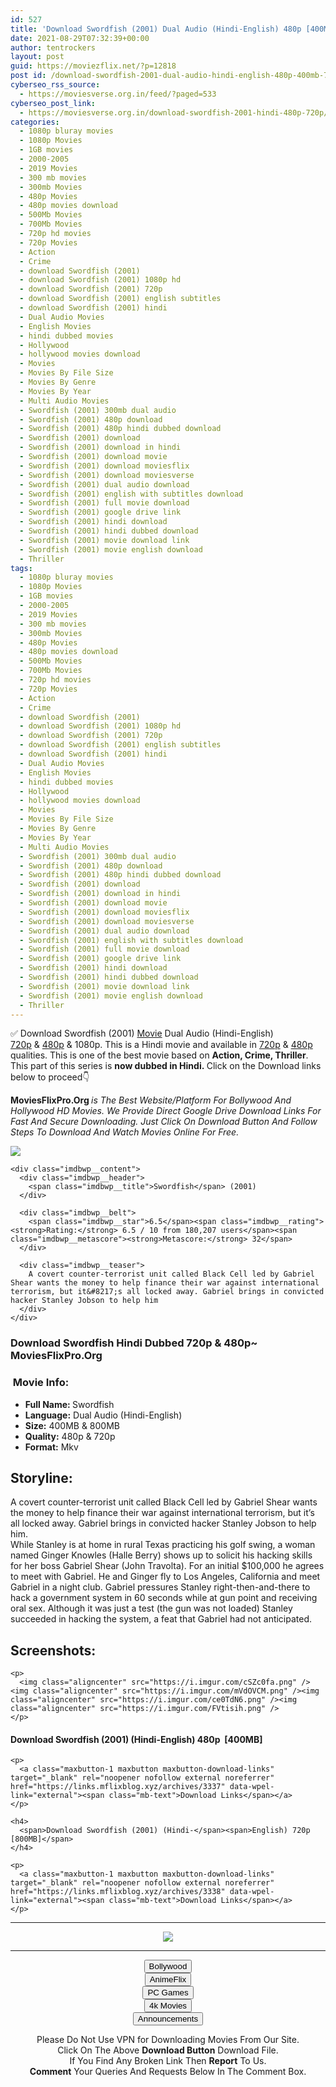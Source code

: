 ```yaml
---
id: 527
title: 'Download Swordfish (2001) Dual Audio (Hindi-English) 480p [400MB] || 720p [800MB]'
date: 2021-08-29T07:32:39+00:00
author: tentrockers
layout: post
guid: https://moviezflix.net/?p=12818
post id: /download-swordfish-2001-dual-audio-hindi-english-480p-400mb-720p-800mb/
cyberseo_rss_source:
  - https://moviesverse.org.in/feed/?paged=533
cyberseo_post_link:
  - https://moviesverse.org.in/download-swordfish-2001-hindi-480p-720p/
categories:
  - 1080p bluray movies
  - 1080p Movies
  - 1GB movies
  - 2000-2005
  - 2019 Movies
  - 300 mb movies
  - 300mb Movies
  - 480p Movies
  - 480p movies download
  - 500Mb Movies
  - 700Mb Movies
  - 720p hd movies
  - 720p Movies
  - Action
  - Crime
  - download Swordfish (2001)
  - download Swordfish (2001) 1080p hd
  - download Swordfish (2001) 720p
  - download Swordfish (2001) english subtitles
  - download Swordfish (2001) hindi
  - Dual Audio Movies
  - English Movies
  - hindi dubbed movies
  - Hollywood
  - hollywood movies download
  - Movies
  - Movies By File Size
  - Movies By Genre
  - Movies By Year
  - Multi Audio Movies
  - Swordfish (2001) 300mb dual audio
  - Swordfish (2001) 480p download
  - Swordfish (2001) 480p hindi dubbed download
  - Swordfish (2001) download
  - Swordfish (2001) download in hindi
  - Swordfish (2001) download movie
  - Swordfish (2001) download moviesflix
  - Swordfish (2001) download moviesverse
  - Swordfish (2001) dual audio download
  - Swordfish (2001) english with subtitles download
  - Swordfish (2001) full movie download
  - Swordfish (2001) google drive link
  - Swordfish (2001) hindi download
  - Swordfish (2001) hindi dubbed download
  - Swordfish (2001) movie download link
  - Swordfish (2001) movie english download
  - Thriller
tags:
  - 1080p bluray movies
  - 1080p Movies
  - 1GB movies
  - 2000-2005
  - 2019 Movies
  - 300 mb movies
  - 300mb Movies
  - 480p Movies
  - 480p movies download
  - 500Mb Movies
  - 700Mb Movies
  - 720p hd movies
  - 720p Movies
  - Action
  - Crime
  - download Swordfish (2001)
  - download Swordfish (2001) 1080p hd
  - download Swordfish (2001) 720p
  - download Swordfish (2001) english subtitles
  - download Swordfish (2001) hindi
  - Dual Audio Movies
  - English Movies
  - hindi dubbed movies
  - Hollywood
  - hollywood movies download
  - Movies
  - Movies By File Size
  - Movies By Genre
  - Movies By Year
  - Multi Audio Movies
  - Swordfish (2001) 300mb dual audio
  - Swordfish (2001) 480p download
  - Swordfish (2001) 480p hindi dubbed download
  - Swordfish (2001) download
  - Swordfish (2001) download in hindi
  - Swordfish (2001) download movie
  - Swordfish (2001) download moviesflix
  - Swordfish (2001) download moviesverse
  - Swordfish (2001) dual audio download
  - Swordfish (2001) english with subtitles download
  - Swordfish (2001) full movie download
  - Swordfish (2001) google drive link
  - Swordfish (2001) hindi download
  - Swordfish (2001) hindi dubbed download
  - Swordfish (2001) movie download link
  - Swordfish (2001) movie english download
  - Thriller
---
```

<div class="thecontent clearfix">
  <p>
    ✅ Download Swordfish (2001) <a href="https://moviesverse.org.in/category/movies/" data-wpel-link="internal">Movie</a> Dual Audio (Hindi-English) <a href="https://moviesverse.org.in/720p-movies/" data-wpel-link="internal">720p</a>&nbsp;&&nbsp;<a href="https://moviesverse.org.in/480p-movies/" data-wpel-link="internal">480p</a> & 1080p. This is a Hindi movie and available in <a href="https://moviesverse.org.in/720p-movies/" data-wpel-link="internal">720p</a>&nbsp;&&nbsp;<a href="https://moviesverse.org.in/480p-movies/" data-wpel-link="internal">480p</a> qualities. This is one of the best movie based on <strong>Action, Crime, Thriller</strong>. This part of this series is <strong>now dubbed in <span>Hindi.&nbsp;</span></strong><span>Click on the Download links below to proceed👇</span>
  </p>
  
  <p>
    <strong><span>MoviesFlixPro.Org&nbsp;</span></strong><em>is The Best Website/Platform For Bollywood And Hollywood HD Movies. We Provide Direct Google Drive Download Links For Fast And Secure Downloading. Just Click On Download Button And Follow Steps To&nbsp;Download And Watch Movies Online For Free.</em>
  </p>
  
  <div class="imdbwp imdbwp--movie dark">
    <div class="imdbwp__thumb">
      <a class="imdbwp__link" target="_blank" title="Swordfish" href="https://www.imdb.com/title/tt0244244/" rel="nofollow external noopener noreferrer" data-wpel-link="external"><img class="imdbwp__img" src="https://m.media-amazon.com/images/M/MV5BNzk5ZmQxMWYtM2QyNi00MTY3LTlmNjItYjUwODY3Y2YwOTIwXkEyXkFqcGdeQXVyNDk3NzU2MTQ@._V1_SX300.jpg" /></a>
    </div>
    
    <div class="imdbwp__content">
      <div class="imdbwp__header">
        <span class="imdbwp__title">Swordfish</span> (2001)
      </div>
      
      <div class="imdbwp__belt">
        <span class="imdbwp__star">6.5</span><span class="imdbwp__rating"><strong>Rating:</strong> 6.5 / 10 from 180,207 users</span><span class="imdbwp__metascore"><strong>Metascore:</strong> 32</span>
      </div>
      
      <div class="imdbwp__teaser">
        A covert counter-terrorist unit called Black Cell led by Gabriel Shear wants the money to help finance their war against international terrorism, but it&#8217;s all locked away. Gabriel brings in convicted hacker Stanley Jobson to help him
      </div>
    </div>
  </div>
  
  <h3>
    <span>Download Swordfish Hindi Dubbed 720p & 480p~ MoviesFlixPro.Org</span>
  </h3>
  
  <h3>
    <span>&nbsp;Movie Info:&nbsp;</span>
  </h3>
  
  <ul>
    <li>
      <strong>Full Name: </strong>Swordfish
    </li>
    <li>
      <strong>Language:</strong> Dual Audio (Hindi-English)
    </li>
    <li>
      <strong>Size:</strong> 400MB & 800MB
    </li>
    <li>
      <strong>Quality:</strong> 480p & 720p
    </li>
    <li>
      <strong>Format:</strong>&nbsp;Mkv
    </li>
  </ul>
  
  <h2>
    <span>Storyline:</span>
  </h2>
  
  <div class="summary_text">
    A covert counter-terrorist unit called Black Cell led by Gabriel Shear wants the money to help finance their war against international terrorism, but it’s all locked away. Gabriel brings in convicted hacker Stanley Jobson to help him.
  </div>
  
  <div>
    While Stanley is at home in rural Texas practicing his golf swing, a woman named Ginger Knowles (Halle Berry) shows up to solicit his hacking skills for her boss Gabriel Shear (John Travolta). For an initial $100,000 he agrees to meet with Gabriel. He and Ginger fly to Los Angeles, California and meet Gabriel in a night club. Gabriel pressures Stanley right-then-and-there to hack a government system in 60 seconds while at gun point and receiving oral sex. Although it was just a test (the gun was not loaded) Stanley succeeded in hacking the system, a feat that Gabriel had not anticipated.
  </div>
  
  <div class="summary_text">
    <h2>
      <span>Screenshots:</span>
    </h2>
    
    <p>
      <img class="aligncenter" src="https://i.imgur.com/cSZc0fa.png" /><img class="aligncenter" src="https://i.imgur.com/mVdOVCM.png" /><img class="aligncenter" src="https://i.imgur.com/ce0TdN6.png" /><img class="aligncenter" src="https://i.imgur.com/FVtisih.png" />
    </p>
  </div>
  
  <div class="inline canwrap">
    <h4>
      <span>Download Swordfish (2001) (Hindi-English) </span><span>480p&nbsp; [400MB]</span>
    </h4>
    
    <p>
      <a class="maxbutton-1 maxbutton maxbutton-download-links" target="_blank" rel="noopener nofollow external noreferrer" href="https://links.mflixblog.xyz/archives/3337" data-wpel-link="external"><span class="mb-text">Download Links</span></a>
    </p>
    
    <h4>
      <span>Download Swordfish (2001) (Hindi-</span><span>English) 720p [800MB]</span>
    </h4>
    
    <p>
      <a class="maxbutton-1 maxbutton maxbutton-download-links" target="_blank" rel="noopener nofollow external noreferrer" href="https://links.mflixblog.xyz/archives/3338" data-wpel-link="external"><span class="mb-text">Download Links</span></a>
    </p>
  </div>
</div>

<center>
  </p> 
  
  <hr />
  
  <p>
    <a href="http://gdrivepro.xyz/join.php" data-wpel-link="external" target="_blank" rel="nofollow external noopener noreferrer"><img src="https://i.imgur.com/FhMdWdW.png" /></a>
  </p>
  
  <hr />
  
  <p>
    <a href="https://dogemovies.xyz" target="_blank" data-wpel-link="external" rel="nofollow external noopener noreferrer"><button class="button button5">Bollywood</button></a><br /> <a href="https://animeflix.in" target="_blank" data-wpel-link="external" rel="nofollow external noopener noreferrer"><button class="button button5">AnimeFlix</button></a><br /> <a href="https://gamesflix.net/" target="_blank" data-wpel-link="external" rel="nofollow external noopener noreferrer"><button class="button button5">PC Games</button></a><br /> <a href="https://uhdmovies.in" target="_blank" data-wpel-link="external" rel="nofollow external noopener noreferrer"><button class="button button5">4k Movies</button></a><br /> <a href="https://moviesverse.org.in/announcements/" target="_blank" data-wpel-link="internal" rel="noopener"><button class="button button5">Announcements</button></a>
  </p>
  
  <div class="alert alert-danger">
    Please Do Not Use VPN for Downloading Movies From Our Site.
  </div>
  
  <div class="alert alert-success">
    Click On The Above <strong>Download Button</strong> Download File.
  </div>
  
  <div class="alert alert-warning">
    If You Find Any Broken Link Then <strong>Report</strong> To Us.
  </div>
  
  <div class="alert alert-info">
    <strong>Comment</strong> Your Queries And Requests Below In The Comment Box.
  </div>
  
  <p>
    </center>
  </p>